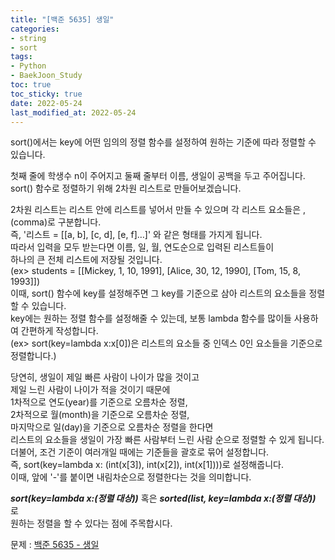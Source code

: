 ```yaml
---
title: "[백준 5635] 생일"
categories: 
- string
- sort
tags:
- Python
- BaekJoon_Study
toc: true
toc_sticky: true
date: 2022-05-24
last_modified_at: 2022-05-24
---
```


sort()에서는 key에 어떤 임의의 정렬 함수를 설정하여 원하는 기준에 따라 정렬할 수 있습니다.

첫째 줄에 학생수 n이 주어지고 둘째 줄부터 이름, 생일이 공백을 두고 주어집니다.  
sort() 함수로 정렬하기 위해 2차원 리스트로 만들어보겠습니다.  

2차원 리스트는 리스트 안에 리스트를 넣어서 만들 수 있으며 각 리스트 요소들은 ,(comma)로 구분합니다.  
즉, '리스트 = [[a, b], [c, d], [e, f]…]' 와 같은 형태를 가지게 됩니다.  
따라서 입력을 모두 받는다면 이름, 일, 월, 연도순으로 입력된 리스트들이  
하나의 큰 전체 리스트에 저장될 것입니다.  
(ex> students = [[Mickey, 1, 10, 1991], [Alice, 30, 12, 1990], [Tom, 15, 8, 1993]])  
이때, sort() 함수에 key를 설정해주면 그 key를 기준으로 삼아 리스트의 요소들을 정렬할 수 있습니다.  
key에는 원하는 정렬 함수를 설정해줄 수 있는데, 보통 lambda 함수를 많이들 사용하여 간편하게 작성합니다.  
(ex> sort(key=lambda x:x[0])은 리스트의 요소들 중 인덱스 0인 요소들을 기준으로 정렬합니다.)

당연히, 생일이 제일 빠른 사람이 나이가 많을 것이고  
제일 느린 사람이 나이가 적을 것이기 때문에  
1차적으로 연도(year)를 기준으로 오름차순 정렬,  
2차적으로 월(month)을 기준으로 오름차순 정렬,  
마지막으로 일(day)을 기준으로 오름차순 정렬을 한다면  
리스트의 요소들을 생일이 가장 빠른 사람부터 느린 사람 순으로 정렬할 수 있게 됩니다.  
더불어, 조건 기준이 여러개일 때에는 기준들을 괄호로 묶어 설정합니다.  
즉, sort(key=lambda x: (int(x[3]), int(x[2]), int(x[1])))로 설정해줍니다.  
이때, 앞에 '-'를 붙이면 내림차순으로 정렬한다는 것을 의미합니다.

**_sort(key=lambda x:(정렬 대상))_** 혹은 **_sorted(list, key=lambda x:(정렬 대상))_** 로  
원하는 정렬을 할 수 있다는 점에 주목합시다.

문제 : [백준 5635 - 생일](https://www.acmicpc.net/problem/5635)

<script src="https://gist.github.com/Ryumaker/718ad26d1f42ee603c0663127dda590b.js"></script>


